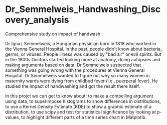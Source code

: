 # Dr_Semmelweis_Handwashing_Discovery_analysis
Comprehensive study on impact of handwash

 Dr Ignaz Semmelweis, a Hungarian physician born in 1818 who worked in the Vienna General Hospital. In the past, people didn't know about bacteria, germs, or viruses. People illness was caused by "bad air" or evil spirits. But in the 1800s Doctors started looking more at anatomy, doing autopsies and making arguments based on data. Dr Semmelweis suspected that something was going wrong with the procedures at Vienna General Hospital. Dr Semmelweis wanted to figure out why so many women in maternity wards were dying from childbed fever (i.e., puerperal fever). He studied the impact of handwashing and got the result there itself.
 
 In this projct we can get to know about:
  to make a compelling argument using data,
  to superimpose histograms to show differences in distributions,
  to use a Kernel Density Estimate (KDE) to show a graphic estimate of a distribution,
  to use scipy and test for statistical significance by looking at p-values,
  to highlight different parts of a time series chart in Matplotib.
